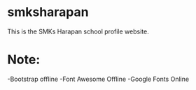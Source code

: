 # smksharapan
This is the SMKs Harapan school profile website.

# Note:
-Bootstrap offline
-Font Awesome Offline
-Google Fonts Online
